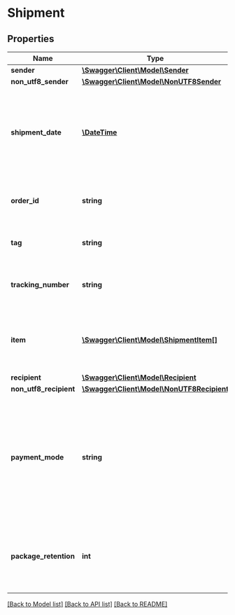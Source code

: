 # Shipment

## Properties
Name | Type | Description | Notes
------------ | ------------- | ------------- | -------------
**sender** | [**\Swagger\Client\Model\Sender**](Sender.md) |  | [optional] 
**non_utf8_sender** | [**\Swagger\Client\Model\NonUTF8Sender**](NonUTF8Sender.md) |  | [optional] 
**shipment_date** | [**\DateTime**](\DateTime.md) | A tényleges (fizikai) postára adás tervezett ideje yyyy-MM-dd formátumban   /   Planned time of actual (physical) posting in dd-MM-yyyy format format: date-time | [optional] 
**order_id** | **string** | A webáruház által használt rendelésazonosító.   /   Order ID used by the webshop. | [optional] 
**tag** | **string** | A szállítmányhoz rendelt címke.   /   Label assigned to the consignment. | [optional] 
**tracking_number** | **string** | A posta által kiosztott azonosító.   /   The identifier assigned by Magyar Posta. | [optional] 
**item** | [**\Swagger\Client\Model\ShipmentItem[]**](ShipmentItem.md) | A szállítmányban szereplő csomagok felsorolása.   /   List of parcels included in the consignment. | [optional] 
**recipient** | [**\Swagger\Client\Model\Recipient**](Recipient.md) |  | [optional] 
**non_utf8_recipient** | [**\Swagger\Client\Model\NonUTF8Recipient**](NonUTF8Recipient.md) |  | [optional] 
**payment_mode** | **string** | Azt adja meg, hogy az MPL hogyan fizesse ki az utánvételes csomagok után beszedett díjat a megrendelő számára.   /   Specifies how MPL should pay the customer the fee collected for cash on delivery parcels. | [optional] 
**package_retention** | **int** | A csomag őrzési ideje munkanapban: 0, 5 vagy 10.   /   Retention period of the parcel in business days: 0, 5 or 10. | [optional] 

[[Back to Model list]](../../README.md#documentation-for-models) [[Back to API list]](../../README.md#documentation-for-api-endpoints) [[Back to README]](../../README.md)

